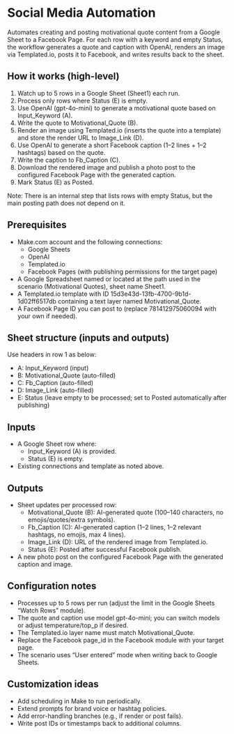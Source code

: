 # Social Media Automation

Automates creating and posting motivational quote content from a Google Sheet to a Facebook Page. For each row with a keyword and empty Status, the workflow generates a quote and caption with OpenAI, renders an image via Templated.io, posts it to Facebook, and writes results back to the sheet.

## How it works (high-level)
1. Watch up to 5 rows in a Google Sheet (Sheet1) each run.
2. Process only rows where Status (E) is empty.
3. Use OpenAI (gpt-4o-mini) to generate a motivational quote based on Input_Keyword (A).
4. Write the quote to Motivational_Quote (B).
5. Render an image using Templated.io (inserts the quote into a template) and store the render URL to Image_Link (D).
6. Use OpenAI to generate a short Facebook caption (1–2 lines + 1–2 hashtags) based on the quote.
7. Write the caption to Fb_Caption (C).
8. Download the rendered image and publish a photo post to the configured Facebook Page with the generated caption.
9. Mark Status (E) as Posted.

Note: There is an internal step that lists rows with empty Status, but the main posting path does not depend on it.

## Prerequisites
- Make.com account and the following connections:
  - Google Sheets
  - OpenAI
  - Templated.io
  - Facebook Pages (with publishing permissions for the target page)
- A Google Spreadsheet named or located at the path used in the scenario (Motivational Quotes), sheet name Sheet1.
- A Templated.io template with ID 15d3e43d-13fb-4700-9b1d-1d02ff6517db containing a text layer named Motivational_Quote.
- A Facebook Page ID you can post to (replace 781412975060094 with your own if needed).

## Sheet structure (inputs and outputs)
Use headers in row 1 as below:
- A: Input_Keyword (input)
- B: Motivational_Quote (auto-filled)
- C: Fb_Caption (auto-filled)
- D: Image_Link (auto-filled)
- E: Status (leave empty to be processed; set to Posted automatically after publishing)

## Inputs
- A Google Sheet row where:
  - Input_Keyword (A) is provided.
  - Status (E) is empty.
- Existing connections and template as noted above.

## Outputs
- Sheet updates per processed row:
  - Motivational_Quote (B): AI-generated quote (100–140 characters, no emojis/quotes/extra symbols).
  - Fb_Caption (C): AI-generated caption (1–2 lines, 1–2 relevant hashtags, no emojis, max 4 lines).
  - Image_Link (D): URL of the rendered image from Templated.io.
  - Status (E): Posted after successful Facebook publish.
- A new photo post on the configured Facebook Page with the generated caption and image.

## Configuration notes
- Processes up to 5 rows per run (adjust the limit in the Google Sheets “Watch Rows” module).
- The quote and caption use model gpt-4o-mini; you can switch models or adjust temperature/top_p if desired.
- The Templated.io layer name must match Motivational_Quote.
- Replace the Facebook page_id in the Facebook module with your target page.
- The scenario uses “User entered” mode when writing back to Google Sheets.

## Customization ideas
- Add scheduling in Make to run periodically.
- Extend prompts for brand voice or hashtag policies.
- Add error-handling branches (e.g., if render or post fails).
- Write post IDs or timestamps back to additional columns.